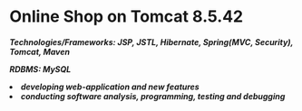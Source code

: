 <h1>Online Shop on Tomcat 8.5.42
  
<h5><p>Technologies/Frameworks: JSP, JSTL, Hibernate, Spring(MVC, Security), Tomcat, Maven
<p>RDBMS: MySQL

<li>developing web-application and new features
<li>conducting software analysis, programming, testing and debugging
